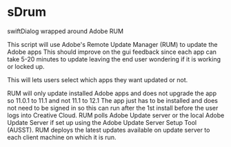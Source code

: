 # sDrum
swiftDialog wrapped around Adobe RUM

 This script will use Adobe's Remote Update Manager (RUM) to update the Adobe apps
 This should improve on the gui feedback since each app can take 5-20 minutes to update
   leaving the end user wondering if it is working or locked up.

 This will lets users select which apps they want updated or not.

 RUM will only update installed Adobe apps and does not upgrade the app so 11.0.1 to 11.1
     and not 11.1 to 12.1
 The app just has to be installed and does not need to be signed in so this can run after 
     the 1st install before the user logs into Creative Cloud.
 RUM polls Adobe Update server or the local Adobe Update Server if set up using the 
     Adobe Update Server Setup Tool (AUSST). RUM deploys the latest updates available on 
     update server to each client machine on which it is run.
